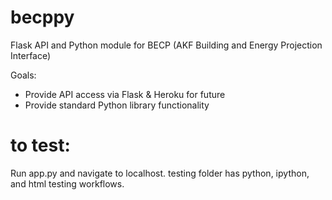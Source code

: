 # becppy

Flask API and Python module for BECP (AKF Building and Energy Projection Interface)

Goals:

- Provide API access via Flask & Heroku for future
- Provide standard Python library functionality

# to test:

Run app.py and navigate to localhost. testing folder has python, ipython, and html testing workflows.
